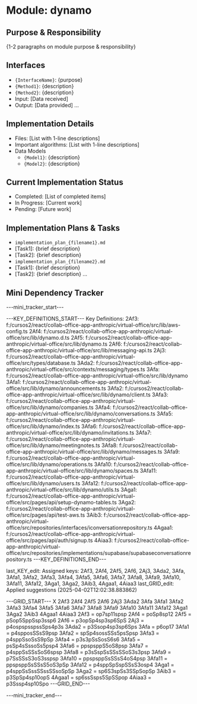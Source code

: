 # Module: dynamo

## Purpose & Responsibility
{1-2 paragraphs on module purpose & responsibility}

## Interfaces
* `{InterfaceName}`: {purpose}
* `{Method1}`: {description}
* `{Method2}`: {description}
* Input: [Data received]
* Output: [Data provided]
...

## Implementation Details
* Files: [List with 1-line descriptions]
* Important algorithms: [List with 1-line descriptions]
* Data Models
    * `{Model1}`: {description}
    * `{Model2}`: {description}

## Current Implementation Status
* Completed: [List of completed items]
* In Progress: [Current work]
* Pending: [Future work]

## Implementation Plans & Tasks
* `implementation_plan_{filename1}.md`
* [Task1]: {brief description}
* [Task2]: {brief description}
* `implementation_plan_{filename2}.md`
* [Task1]: {brief description}
* [Task2]: {brief description} 
...

## Mini Dependency Tracker
---mini_tracker_start---

---KEY_DEFINITIONS_START---
Key Definitions:
2Af3: f:/cursos2/react/collab-office-app-anthropic/virtual-office/src/lib/aws-config.ts
2Af4: f:/cursos2/react/collab-office-app-anthropic/virtual-office/src/lib/dynamo.d.ts
2Af5: f:/cursos2/react/collab-office-app-anthropic/virtual-office/src/lib/dynamo.ts
2Af6: f:/cursos2/react/collab-office-app-anthropic/virtual-office/src/lib/messaging-api.ts
2Aj3: f:/cursos2/react/collab-office-app-anthropic/virtual-office/src/types/database.ts
3Ada2: f:/cursos2/react/collab-office-app-anthropic/virtual-office/src/contexts/messaging/types.ts
3Afa: f:/cursos2/react/collab-office-app-anthropic/virtual-office/src/lib/dynamo
3Afa1: f:/cursos2/react/collab-office-app-anthropic/virtual-office/src/lib/dynamo/announcements.ts
3Afa2: f:/cursos2/react/collab-office-app-anthropic/virtual-office/src/lib/dynamo/client.ts
3Afa3: f:/cursos2/react/collab-office-app-anthropic/virtual-office/src/lib/dynamo/companies.ts
3Afa4: f:/cursos2/react/collab-office-app-anthropic/virtual-office/src/lib/dynamo/conversations.ts
3Afa5: f:/cursos2/react/collab-office-app-anthropic/virtual-office/src/lib/dynamo/index.ts
3Afa6: f:/cursos2/react/collab-office-app-anthropic/virtual-office/src/lib/dynamo/invitations.ts
3Afa7: f:/cursos2/react/collab-office-app-anthropic/virtual-office/src/lib/dynamo/meetingnotes.ts
3Afa8: f:/cursos2/react/collab-office-app-anthropic/virtual-office/src/lib/dynamo/messages.ts
3Afa9: f:/cursos2/react/collab-office-app-anthropic/virtual-office/src/lib/dynamo/operations.ts
3Afa10: f:/cursos2/react/collab-office-app-anthropic/virtual-office/src/lib/dynamo/spaces.ts
3Afa11: f:/cursos2/react/collab-office-app-anthropic/virtual-office/src/lib/dynamo/users.ts
3Afa12: f:/cursos2/react/collab-office-app-anthropic/virtual-office/src/lib/dynamo/utils.ts
3Aga1: f:/cursos2/react/collab-office-app-anthropic/virtual-office/src/pages/api/setup-dynamo-tables.ts
3Aga2: f:/cursos2/react/collab-office-app-anthropic/virtual-office/src/pages/api/test-aws.ts
3Aib3: f:/cursos2/react/collab-office-app-anthropic/virtual-office/src/repositories/interfaces/iconversationrepository.ts
4Agaa1: f:/cursos2/react/collab-office-app-anthropic/virtual-office/src/pages/api/auth/signup.ts
4Aiaa3: f:/cursos2/react/collab-office-app-anthropic/virtual-office/src/repositories/implementations/supabase/supabaseconversationrepository.ts
---KEY_DEFINITIONS_END---

last_KEY_edit: Assigned keys: 2Af3, 2Af4, 2Af5, 2Af6, 2Aj3, 3Ada2, 3Afa, 3Afa1, 3Afa2, 3Afa3, 3Afa4, 3Afa5, 3Afa6, 3Afa7, 3Afa8, 3Afa9, 3Afa10, 3Afa11, 3Afa12, 3Aga1, 3Aga2, 3Aib3, 4Agaa1, 4Aiaa3
last_GRID_edit: Applied suggestions (2025-04-02T12:02:38.883862)

---GRID_START---
X 2Af3 2Af4 2Af5 2Af6 2Aj3 3Ada2 3Afa 3Afa1 3Afa2 3Afa3 3Afa4 3Afa5 3Afa6 3Afa7 3Afa8 3Afa9 3Afa10 3Afa11 3Afa12 3Aga1 3Aga2 3Aib3 4Agaa1 4Aiaa3
2Af3 = op7sp11spsp
2Af4 = poSp8sp12
2Af5 = pSop5SppSsp3ssp6
2Af6 = p3opSp4sp3sp6SpS
2Aj3 = p4ospspsspssSps4p3s
3Ada2 = p3Ssop4sp3sp6Sps
3Afa = p6op17
3Afa1 = p4spposSSsS9psp
3Afa2 = spSp4sossSSs5psSpsp
3Afa3 = p4sppSsoSsS9pSp
3Afa4 = p3s3pSsSosS6s6
3Afa5 = psSp4sSssoSs5psp4
3Afa6 = ppspsppS5oS8psp
3Afa7 = p4sppSsSSsSoS6spsp
3Afa8 = p3sSspSsSSsSSoS3s3psp
3Afa9 = p7SsSSsS3oS3sspsp
3Afa10 = ppspsppSsSSsS4oS4psp
3Afa11 = ppspsppSsSSsS5oS3pSp
3Afa12 = p4sppSpSspSSsS3osp4
3Aga1 = p4sppSsSssSSssSSsoSpSp
3Aga2 = sp6S3spSs3SSpSopSp
3Aib3 = p3SpSp4sp10opS
4Agaa1 = sp6ssSsps5SpSSpop
4Aiaa3 = p3Sssp4sp10Spo
---GRID_END---

---mini_tracker_end---
